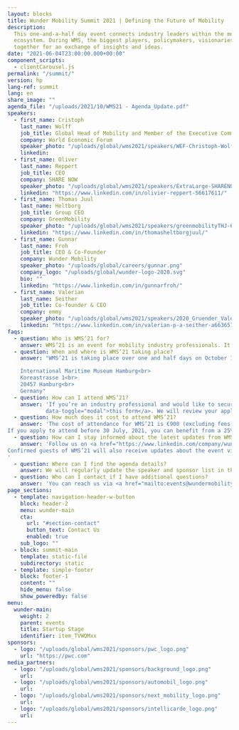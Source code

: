 ```yaml
---
layout: blocks
title: Wunder Mobility Summit 2021 | Defining the Future of Mobility
description:
  This one-and-a-half day event connects industry leaders within the mobility
  ecosystem. During WMS, the biggest players, policymakers, visionaries and more come
  together for an exchange of insights and ideas.
date: "2021-06-04T23:00:00.000+00:00"
component_scripts:
  - clientCarousel.js
permalink: "/summit/"
version: hp
lang-ref: summit
lang: en
share_image: ""
agenda_file: "/uploads/2021/10/WMS21 - Agenda_Update.pdf"
speakers:
  - first_name: Cristoph 
    last_name: Wolff
    job_title: Global Head of Mobility and Member of the Executive Committee 
    company: World Economic Forum
    speaker_photo: "/uploads/global/wms2021/speakers/WEF-Christoph-Wolff-2020 1.png"
    linkedin:
  - first_name: Oliver 
    last_name: Reppert
    job_title: CEO
    company: SHARE NOW
    speaker_photo: "/uploads/global/wms2021/speakers/ExtraLarge-SHARENOW_Reppert-1 1.png"
    linkedin: "https://www.linkedin.com/in/olivier-reppert-56617611/"
  - first_name: Thomas Juul 
    last_name: Heltborg
    job_title: Group CEO
    company: GreenMobility
    speaker_photo: "/uploads/global/wms2021/speakers/greenmobilityTHJ-600x600 1.png"
    linkedin: "https://www.linkedin.com/in/thomasheltborgjuul/"
  - first_name: Gunnar 
    last_name: Froh
    job_title: CEO & Co-Founder
    company: Wunder Mobility
    speaker_photo: "/uploads/global/careers/gunnar.png"
    company_logo: "/uploads/global/wunder-logo-2020.svg"
    bio: ""
    linkedin: "https://www.linkedin.com/in/gunnarfroh/"
  - first_name: Valerian 
    last_name: Seither
    job_title: Co-founder & CEO
    company: emmy
    speaker_photo: "/uploads/global/wms2021/speakers/2020_Gruender_Valerian-Seither_Press 1.png"
    linkedin: "https://www.linkedin.com/in/valerian-p-a-seither-a6636574/"
faqs:
  - question: Who is WMS’21 for?
    answer: WMS’21 is an event for mobility industry professionals. It’s where founders, entrepreneurs, C-Level executives, investors, politicians, and journalists meet to navigate the current state of mobility and to pave the path for the next phase of sustainable transportation.
  - question: When and where is WMS’21 taking place?
    answer: "WMS’21 is taking place over one and half days on October 11 and October 12, 2021. The event will be in the Maritime Museum in Hamburg, Germany.<br><br>

    International Maritime Museum Hamburg<br>
    Koreastrasse 1<br>
    20457 Hamburg<br>
    Germany"
  - question: How can I attend WMS’21?
    answer: 'If you’re an industry professional and would like to secure your spot at WMS’21, you can apply for attendance by filling out <a href="#" data-target="#wmsModal"
            data-toggle="modal">this form</a>. We will review your application and be in touch as soon as possible.'
  - question: How much does it cost to attend WMS’21?
    answer: 'The cost of attendance for WMS’21 is €900 (excluding fees). All meals and drinks are included in the price.
If you apply to attend before 30 July, 2021, you can benefit from a 25% Early Bird reduction on the regular admission price.'
  - question: How can I stay informed about the latest updates from WMS’21?
    answer: 'Follow us on <a href="https://www.linkedin.com/company/wundermobility" target="_blank">LinkedIn</a> to receive the latest WMS’21 updates as well as news from Wunder Mobility and our partners. <br>
Confirmed guests of WMS’21 will also receive updates about the event via email.
'
  - question: Where can I find the agenda details?
    answer: We will regularly update the speaker and sponsor list in the months leading up to the event. The full agenda and full speakers list will be published on the WMS’21 website at the beginning of September.
  - question: Who can I contact if I have additional questions?
    answer: 'You can reach us via <a href="mailto:events@wundermobility.com" target="_blank">events@wundermobility.com</a>'
page_sections:
  - template: navigation-header-w-button
    block: header-2
    menu: wunder-main
    cta:
      url: "#section-contact"
      button_text: Contact Us
      enabled: true
    sub_logo: ""
  - block: summit-main
    template: static-file
    subdirectory: static
  - template: simple-footer
    block: footer-1
    content: ""
    hide_menu: false
    show_poweredby: false
menu:
  wunder-main:
    weight: 2
    parent: events
    title: Startup Stage
    identifier: item_TVWQMxx
sponsors:
  - logo: "/uploads/global/wms2021/sponsors/pwc_logo.png"
    url: "https://pwc.com"
media_partners:
  - logo: "/uploads/global/wms2021/sponsors/background_logo.png"
    url: 
  - logo: "/uploads/global/wms2021/sponsors/automobil_logo.png"
    url:
  - logo: "/uploads/global/wms2021/sponsors/next_mobility_logo.png"
    url:
  - logo: "/uploads/global/wms2021/sponsors/intellicarde_logo.png"
    url:
---
```

